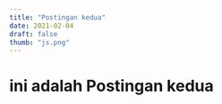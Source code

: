 ```yaml
---
title: "Postingan kedua"
date: 2021-02-04
draft: false
thumb: "js.png"
--- 
```


# ini adalah Postingan kedua